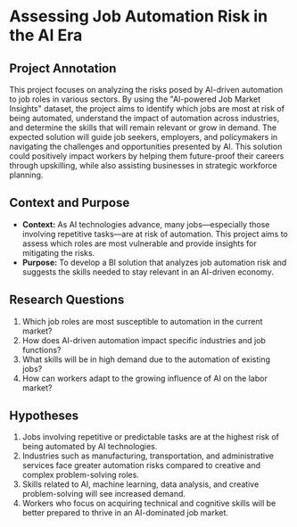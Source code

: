 # Assessing Job Automation Risk in the AI Era

## Project Annotation
This project focuses on analyzing the risks posed by AI-driven automation to job roles in various sectors. 
By using the "AI-powered Job Market Insights" dataset, the project aims to identify which jobs are most at risk of being automated,
understand the impact of automation across industries, and determine the skills that will remain relevant or grow in demand. 
The expected solution will guide job seekers, employers, and policymakers in navigating the challenges and opportunities presented by AI. 
This solution could positively impact workers by helping them future-proof their careers through upskilling,
while also assisting businesses in strategic workforce planning.

## Context and Purpose
- **Context:** As AI technologies advance, many jobs—especially those involving repetitive tasks—are at risk of automation. This project aims to assess which roles are most vulnerable and provide insights for mitigating the risks.
- **Purpose:** To develop a BI solution that analyzes job automation risk and suggests the skills needed to stay relevant in an AI-driven economy.

## Research Questions
1. Which job roles are most susceptible to automation in the current market?
2. How does AI-driven automation impact specific industries and job functions?
3. What skills will be in high demand due to the automation of existing jobs?
4. How can workers adapt to the growing influence of AI on the labor market?

## Hypotheses
1. Jobs involving repetitive or predictable tasks are at the highest risk of being automated by AI technologies.
2. Industries such as manufacturing, transportation, and administrative services face greater automation risks compared to creative and complex problem-solving roles.
3. Skills related to AI, machine learning, data analysis, and creative problem-solving will see increased demand.
4. Workers who focus on acquiring technical and cognitive skills will be better prepared to thrive in an AI-dominated job market.




